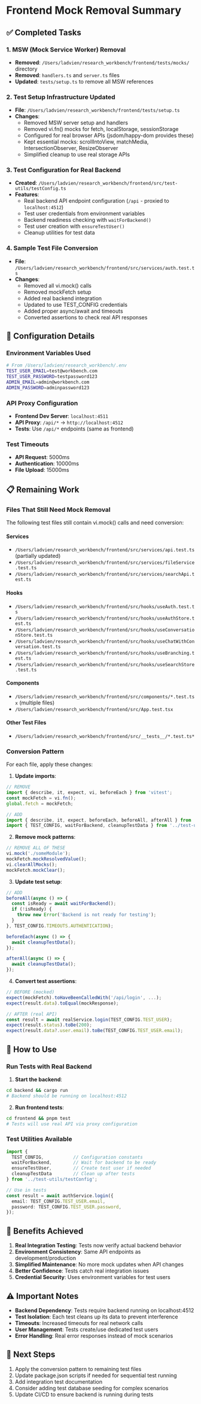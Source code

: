 # Frontend Mock Removal Summary

## ✅ Completed Tasks

### 1. MSW (Mock Service Worker) Removal
- **Removed**: `/Users/ladvien/research_workbench/frontend/tests/mocks/` directory
- **Removed**: `handlers.ts` and `server.ts` files
- **Updated**: `tests/setup.ts` to remove all MSW references

### 2. Test Setup Infrastructure Updated
- **File**: `/Users/ladvien/research_workbench/frontend/tests/setup.ts`
- **Changes**:
  - Removed MSW server setup and handlers
  - Removed vi.fn() mocks for fetch, localStorage, sessionStorage
  - Configured for real browser APIs (jsdom/happy-dom provides these)
  - Kept essential mocks: scrollIntoView, matchMedia, IntersectionObserver, ResizeObserver
  - Simplified cleanup to use real storage APIs

### 3. Test Configuration for Real Backend
- **Created**: `/Users/ladvien/research_workbench/frontend/src/test-utils/testConfig.ts`
- **Features**:
  - Real backend API endpoint configuration (`/api` - proxied to `localhost:4512`)
  - Test user credentials from environment variables
  - Backend readiness checking with `waitForBackend()`
  - Test user creation with `ensureTestUser()`
  - Cleanup utilities for test data

### 4. Sample Test File Conversion
- **File**: `/Users/ladvien/research_workbench/frontend/src/services/auth.test.ts`
- **Changes**:
  - Removed all vi.mock() calls
  - Removed mockFetch setup
  - Added real backend integration
  - Updated to use TEST_CONFIG credentials
  - Added proper async/await and timeouts
  - Converted assertions to check real API responses

## 🔧 Configuration Details

### Environment Variables Used
```bash
# From /Users/ladvien/research_workbench/.env
TEST_USER_EMAIL=test@workbench.com
TEST_USER_PASSWORD=testpassword123
ADMIN_EMAIL=admin@workbench.com
ADMIN_PASSWORD=adminpassword123
```

### API Proxy Configuration
- **Frontend Dev Server**: `localhost:4511`
- **API Proxy**: `/api/*` → `http://localhost:4512`
- **Tests**: Use `/api/*` endpoints (same as frontend)

### Test Timeouts
- **API Request**: 5000ms
- **Authentication**: 10000ms
- **File Upload**: 15000ms

## 📋 Remaining Work

### Files That Still Need Mock Removal

The following test files still contain vi.mock() calls and need conversion:

#### Services
- `/Users/ladvien/research_workbench/frontend/src/services/api.test.ts` (partially updated)
- `/Users/ladvien/research_workbench/frontend/src/services/fileService.test.ts`
- `/Users/ladvien/research_workbench/frontend/src/services/searchApi.test.ts`

#### Hooks
- `/Users/ladvien/research_workbench/frontend/src/hooks/useAuth.test.ts`
- `/Users/ladvien/research_workbench/frontend/src/hooks/useAuthStore.test.ts`
- `/Users/ladvien/research_workbench/frontend/src/hooks/useConversationStore.test.ts`
- `/Users/ladvien/research_workbench/frontend/src/hooks/useChatWithConversation.test.ts`
- `/Users/ladvien/research_workbench/frontend/src/hooks/useBranching.test.ts`
- `/Users/ladvien/research_workbench/frontend/src/hooks/useSearchStore.test.ts`

#### Components
- `/Users/ladvien/research_workbench/frontend/src/components/*.test.tsx` (multiple files)
- `/Users/ladvien/research_workbench/frontend/src/App.test.tsx`

#### Other Test Files
- `/Users/ladvien/research_workbench/frontend/src/__tests__/*.test.ts*`

### Conversion Pattern

For each file, apply these changes:

1. **Update imports**:
```typescript
// REMOVE
import { describe, it, expect, vi, beforeEach } from 'vitest';
const mockFetch = vi.fn();
global.fetch = mockFetch;

// ADD
import { describe, it, expect, beforeEach, beforeAll, afterAll } from 'vitest';
import { TEST_CONFIG, waitForBackend, cleanupTestData } from '../test-utils/testConfig';
```

2. **Remove mock patterns**:
```typescript
// REMOVE ALL OF THESE
vi.mock('./someModule');
mockFetch.mockResolvedValue();
vi.clearAllMocks();
mockFetch.mockClear();
```

3. **Update test setup**:
```typescript
// ADD
beforeAll(async () => {
  const isReady = await waitForBackend();
  if (!isReady) {
    throw new Error('Backend is not ready for testing');
  }
}, TEST_CONFIG.TIMEOUTS.AUTHENTICATION);

beforeEach(async () => {
  await cleanupTestData();
});

afterAll(async () => {
  await cleanupTestData();
});
```

4. **Convert test assertions**:
```typescript
// BEFORE (mocked)
expect(mockFetch).toHaveBeenCalledWith('/api/login', ...);
expect(result.data).toEqual(mockResponse);

// AFTER (real API)
const result = await realService.login(TEST_CONFIG.TEST_USER);
expect(result.status).toBe(200);
expect(result.data?.user.email).toBe(TEST_CONFIG.TEST_USER.email);
```

## 🚀 How to Use

### Run Tests with Real Backend

1. **Start the backend**:
```bash
cd backend && cargo run
# Backend should be running on localhost:4512
```

2. **Run frontend tests**:
```bash
cd frontend && pnpm test
# Tests will use real API via proxy configuration
```

### Test Utilities Available

```typescript
import {
  TEST_CONFIG,           // Configuration constants
  waitForBackend,        // Wait for backend to be ready
  ensureTestUser,        // Create test user if needed
  cleanupTestData        // Clean up after tests
} from '../test-utils/testConfig';

// Use in tests
const result = await authService.login({
  email: TEST_CONFIG.TEST_USER.email,
  password: TEST_CONFIG.TEST_USER.password,
});
```

## 🎯 Benefits Achieved

1. **Real Integration Testing**: Tests now verify actual backend behavior
2. **Environment Consistency**: Same API endpoints as development/production
3. **Simplified Maintenance**: No more mock updates when API changes
4. **Better Confidence**: Tests catch real integration issues
5. **Credential Security**: Uses environment variables for test users

## ⚠️ Important Notes

- **Backend Dependency**: Tests require backend running on localhost:4512
- **Test Isolation**: Each test cleans up its data to prevent interference
- **Timeouts**: Increased timeouts for real network calls
- **User Management**: Tests create/use dedicated test users
- **Error Handling**: Real error responses instead of mock scenarios

## 🔄 Next Steps

1. Apply the conversion pattern to remaining test files
2. Update package.json scripts if needed for sequential test running
3. Add integration test documentation
4. Consider adding test database seeding for complex scenarios
5. Update CI/CD to ensure backend is running during tests